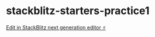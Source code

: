 # stackblitz-starters-practice1

[Edit in StackBlitz next generation editor ⚡️](https://stackblitz.com/~/github.com/Ronny599/stackblitz-starters-practice1)